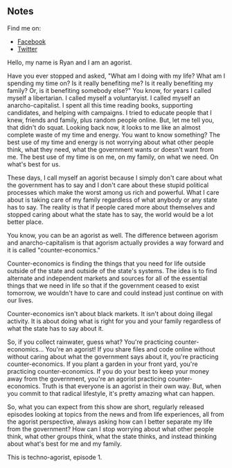 ## Notes

Find me on:
* [Facebook](https://www.facebook.com/technoagorist)
* [Twitter](https://twitter.com/TechnoAgorist)

Hello, my name is Ryan and I am an agorist.

Have you ever stopped and asked, "What am I doing with my life? What am I spending my time on? Is it really benefiting me? Is it really benefiting my family? Or, is it benefiting somebody else?" You know, for years I called myself a libertarian. I called myself a voluntaryist. I called myself an anarcho-capitalist. I spent all this time reading books, supporting candidates, and helping with campaigns. I tried to educate people that I knew, friends and family, plus random people online. But, let me tell you, that didn't do squat. Looking back now, it looks to me like an almost complete waste of my time and energy. You want to know something? The best use of my time and energy is not worrying about what other people think, what they need, what the government wants or doesn't want from me. The best use of my time is on me, on my family, on what we need. On what's best for us.

These days, I call myself an agorist because I simply don't care about what the government has to say and I don't care about these stupid political processes which make the worst among us rich and powerful. What I care about is taking care of my family regardless of what anybody or any state has to say. The reality is that if people cared more about themselves and stopped caring about what the state has to say, the world would be a lot better place.

You know, you can be an agorist as well. The difference between agorism and anarcho-capitalism is that agorism actually provides a way forward and it is called "counter-economics."

Counter-economics is finding the things that you need for life outside outside of the state and outside of the state's systems. The idea is to find alternate and independent markets and sources for all of the essential things that we need in life so that if the government ceased to exist tomorrow, we wouldn't have to care and could instead just continue on with our lives.

Counter-economics isn't about black markets. It isn't about doing illegal activity. It is about doing what is right for you and your family regardless of what the state has to say about it.

So, if you collect rainwater, guess what? You're practicing counter-economics... You're an agorist! If you share files and code online without without caring about what the government says about it, you're practicing counter-economics. If you plant a garden in your front yard, you're practicing counter-economics. If you do your best to keep your money away from the government, you're an agorist practicing counter-economics. Truth is that everyone is an agorist in their own way. But, when you commit to that radical lifestyle, it's pretty amazing what can happen.

So, what you can expect from this show are short, regularly released episodes looking at topics from the news and from life experiences, all from the agorist perspective, always asking how can I better separate my life from the government? How can I stop worrying about what other people think, what other groups think, what the state thinks, and instead thinking about what's best for me and my family.

This is techno-agorist, episode 1.
